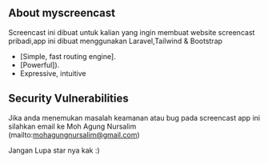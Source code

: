 ## About myscreencast

Screencast ini dibuat untuk kalian yang ingin membuat website screencast pribadi,app ini dibuat menggunakan Laravel,Tailwind & Bootstrap

- [Simple, fast routing engine].
- [Powerful]).
- Expressive, intuitive

## Security Vulnerabilities

Jika anda menemukan masalah keamanan atau bug pada screencast app ini silahkan email ke Moh Agung Nursalim (mailto:mohagungnursalim@gmail.com)

Jangan Lupa star nya kak :)
